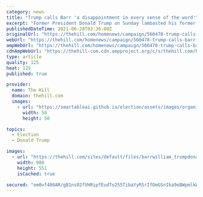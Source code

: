 ```yaml
---
category: news
title: "Trump calls Barr 'a disappointment in every sense of the word'"
excerpt: "Former President Donald Trump on Sunday lambasted his former Attorney General, Bill Barr, after Barr described Trump's repeated unsubstantiated claims about the 2020 election \"bullshit\" in a forthcoming book."
publishedDateTime: 2021-06-28T03:36:00Z
originalUrl: "https://thehill.com/homenews/campaign/560478-trump-calls-barr-a-disappointment-in-every-sense-of-the-word"
webUrl: "https://thehill.com/homenews/campaign/560478-trump-calls-barr-a-disappointment-in-every-sense-of-the-word"
ampWebUrl: "https://thehill.com/homenews/campaign/560478-trump-calls-barr-a-disappointment-in-every-sense-of-the-word?amp"
cdnAmpWebUrl: "https://thehill-com.cdn.ampproject.org/c/s/thehill.com/homenews/campaign/560478-trump-calls-barr-a-disappointment-in-every-sense-of-the-word?amp"
type: article
quality: 125
heat: 125
published: true

provider:
  name: The Hill
  domain: thehill.com
  images:
    - url: "https://smartableai.github.io/election/assets/images/organizations/thehill.com-50x50.jpg"
      width: 50
      height: 50

topics:
  - Election
  - Donald Trump

images:
  - url: "https://thehill.com/sites/default/files/barrwilliam_trumpdonald_07152020getty.jpg"
    width: 980
    height: 551
    isCached: true

secured: "om0vf400AR/gB1ns02fVHRipfEudTo255TibaYyRSrIfOmGSnIka9oBWpmlkWAr/HsI9KauPsm/d4xYVZJ93D846W3nxsGuMW3Qx+4/u46Zt0exUuKXk3ztqxw5YiZjZCJymsg42FaUkk50yICdarUa1M794IVJ/QkUrnaGR04QtV4lwuzpIBhZd6IxsZG/yJTq8Wu46tDjNMDtFfXrZWISj4sZHsMPUIHAm4+fJTrd1Je4vKdLkpC5tEFETmeQc1V0SeXD8+QGb8SGSH00cu+L+enSbMxoNotN9/hTvPR2aPRn/sUkEo4XrRzAy8mpyN0EBlz59NELgCgoUBtjC/r0GhP00eo6jhWkC/zGMb80=;qsqNyJDa5u59R4RH00tvMA=="
---
```


